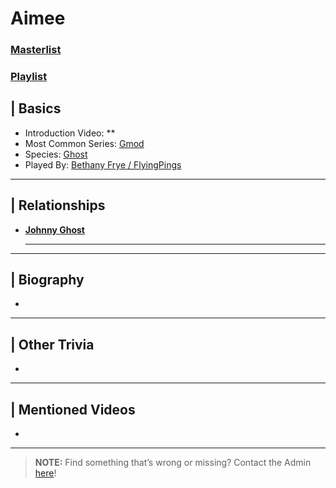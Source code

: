 # Aimee  
### [Masterlist]()
### [Playlist]()

## | Basics  
- Introduction Video: **
- Most Common Series: [Gmod](6.Series/Gmod.md)
- Species: [Ghost](4.World/Ghost-Entities.md)
- Played By: [Bethany Frye / FlyingPings](3.Siblings/3.3.Bethany-Frye-FlyingPings.md)

----

## | Relationships  
- [**Johnny Ghost**](5.Characters/Johnny_Ghost.md)  
  - --

----

## | Biography  
- 

----

## | Other Trivia  
- 

----

## | Mentioned Videos
- 

----

> **NOTE:** Find something that’s wrong or missing? Contact the Admin [here](../chapter_2.md)!